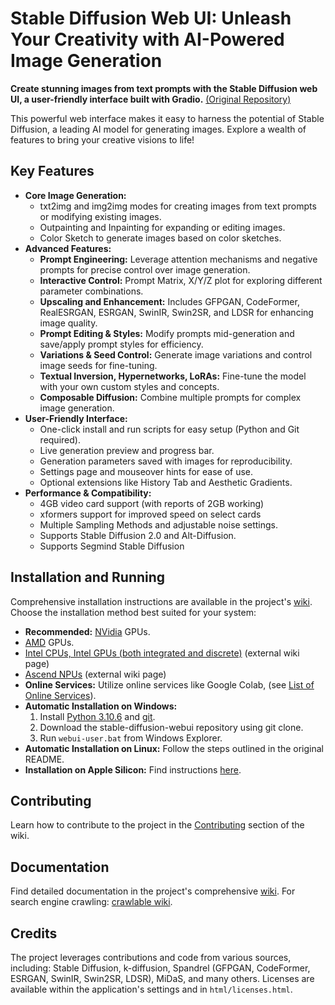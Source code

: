 # Stable Diffusion Web UI: Unleash Your Creativity with AI-Powered Image Generation

**Create stunning images from text prompts with the Stable Diffusion web UI, a user-friendly interface built with Gradio.** [(Original Repository)](https://github.com/AUTOMATIC1111/stable-diffusion-webui)

This powerful web interface makes it easy to harness the potential of Stable Diffusion, a leading AI model for generating images.  Explore a wealth of features to bring your creative visions to life!

## Key Features

*   **Core Image Generation:**
    *   txt2img and img2img modes for creating images from text prompts or modifying existing images.
    *   Outpainting and Inpainting for expanding or editing images.
    *   Color Sketch to generate images based on color sketches.
*   **Advanced Features:**
    *   **Prompt Engineering:** Leverage attention mechanisms and negative prompts for precise control over image generation.
    *   **Interactive Control:**  Prompt Matrix, X/Y/Z plot for exploring different parameter combinations.
    *   **Upscaling and Enhancement:** Includes GFPGAN, CodeFormer, RealESRGAN, ESRGAN, SwinIR, Swin2SR, and LDSR for enhancing image quality.
    *   **Prompt Editing & Styles:**  Modify prompts mid-generation and save/apply prompt styles for efficiency.
    *   **Variations & Seed Control:** Generate image variations and control image seeds for fine-tuning.
    *   **Textual Inversion, Hypernetworks, LoRAs:** Fine-tune the model with your own custom styles and concepts.
    *   **Composable Diffusion:** Combine multiple prompts for complex image generation.
*   **User-Friendly Interface:**
    *   One-click install and run scripts for easy setup (Python and Git required).
    *   Live generation preview and progress bar.
    *   Generation parameters saved with images for reproducibility.
    *   Settings page and mouseover hints for ease of use.
    *   Optional extensions like History Tab and Aesthetic Gradients.
*   **Performance & Compatibility:**
    *   4GB video card support (with reports of 2GB working)
    *   xformers support for improved speed on select cards
    *   Multiple Sampling Methods and adjustable noise settings.
    *   Supports Stable Diffusion 2.0 and Alt-Diffusion.
    *   Supports Segmind Stable Diffusion

## Installation and Running

Comprehensive installation instructions are available in the project's [wiki](https://github.com/AUTOMATIC1111/stable-diffusion-webui/wiki). Choose the installation method best suited for your system:

*   **Recommended:** [NVidia](https://github.com/AUTOMATIC1111/stable-diffusion-webui/wiki/Install-and-Run-on-NVidia-GPUs) GPUs.
*   [AMD](https://github.com/AUTOMATIC1111/stable-diffusion-webui/wiki/Install-and-Run-on-AMD-GPUs) GPUs.
*   [Intel CPUs, Intel GPUs (both integrated and discrete)](https://github.com/openvinotoolkit/stable-diffusion-webui/wiki/Installation-on-Intel-Silicon) (external wiki page)
*   [Ascend NPUs](https://github.com/wangshuai09/stable-diffusion-webui/wiki/Install-and-run-on-Ascend-NPUs) (external wiki page)
*   **Online Services:** Utilize online services like Google Colab, (see [List of Online Services](https://github.com/AUTOMATIC1111/stable-diffusion-webui/wiki/Online-Services)).
*   **Automatic Installation on Windows:**
    1.  Install [Python 3.10.6](https://www.python.org/downloads/release/python-3106/) and [git](https://git-scm.com/download/win).
    2.  Download the stable-diffusion-webui repository using git clone.
    3.  Run `webui-user.bat` from Windows Explorer.
*   **Automatic Installation on Linux:** Follow the steps outlined in the original README.
*   **Installation on Apple Silicon:** Find instructions [here](https://github.com/AUTOMATIC1111/stable-diffusion-webui/wiki/Installation-on-Apple-Silicon).

## Contributing

Learn how to contribute to the project in the [Contributing](https://github.com/AUTOMATIC1111/stable-diffusion-webui/wiki/Contributing) section of the wiki.

## Documentation

Find detailed documentation in the project's comprehensive [wiki](https://github.com/AUTOMATIC1111/stable-diffusion-webui/wiki). For search engine crawling:  [crawlable wiki](https://github-wiki-see.page/m/AUTOMATIC1111/stable-diffusion-webui/wiki).

## Credits

The project leverages contributions and code from various sources, including: Stable Diffusion, k-diffusion, Spandrel (GFPGAN, CodeFormer, ESRGAN, SwinIR, Swin2SR, LDSR), MiDaS, and many others. Licenses are available within the application's settings and in `html/licenses.html`.